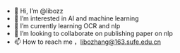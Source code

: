 - 👋 Hi, I’m @libozz
- 👀 I’m interested in AI and machine learning
- 🌱 I’m currently learning OCR and nlp
- 💞️ I’m looking to collaborate on publishing paper on nlp
- 📫 How to reach me ，libozhang@163.sufe.edu.cn

<!---
libozz/libozz is a ✨ special ✨ repository because its `README.md` (this file) appears on your GitHub profile.
You can click the Preview link to take a look at your changes.
--->

